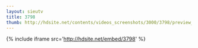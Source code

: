 ```yaml
---
layout: sieutv
title: 3798
thumb: http://hdsite.net/contents/videos_screenshots/3000/3798/preview_360p.mp4.jpg
---
```

{% include iframe src='http://hdsite.net/embed/3798' %}
 
